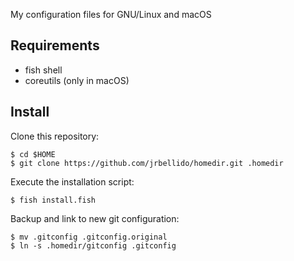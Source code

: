 My configuration files for GNU/Linux and macOS

Requirements
--
* fish shell
* coreutils (only in macOS)

Install
--

Clone this repository:

    $ cd $HOME
    $ git clone https://github.com/jrbellido/homedir.git .homedir

Execute the installation script:

    $ fish install.fish

Backup and link to new git configuration:
    
    $ mv .gitconfig .gitconfig.original
    $ ln -s .homedir/gitconfig .gitconfig

